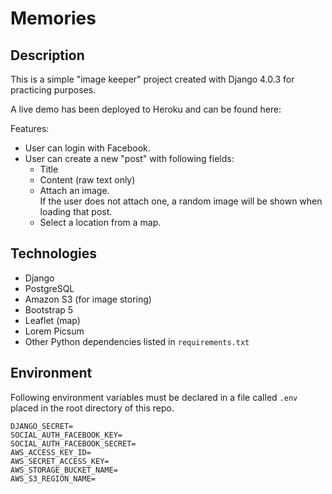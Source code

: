 # Memories

## Description
This is a simple "image keeper" project created with Django 4.0.3 for practicing purposes.

A live demo has been deployed to Heroku and can be found here:

Features:
- User can login with Facebook.
- User can create a new "post" with following fields:
    - Title
    - Content (raw text only)
    - Attach an image.  
        If the user does not attach one, a random image will be shown when loading that post.
    - Select a location from a map.

## Technologies
- Django
- PostgreSQL
- Amazon S3 (for image storing)
- Bootstrap 5
- Leaflet (map)
- Lorem Picsum
- Other Python dependencies listed in `requirements.txt`

## Environment

Following environment variables must be declared in a file called `.env` placed in the root directory of this repo.

```
DJANGO_SECRET=
SOCIAL_AUTH_FACEBOOK_KEY=
SOCIAL_AUTH_FACEBOOK_SECRET=
AWS_ACCESS_KEY_ID=
AWS_SECRET_ACCESS_KEY=
AWS_STORAGE_BUCKET_NAME=
AWS_S3_REGION_NAME=
```